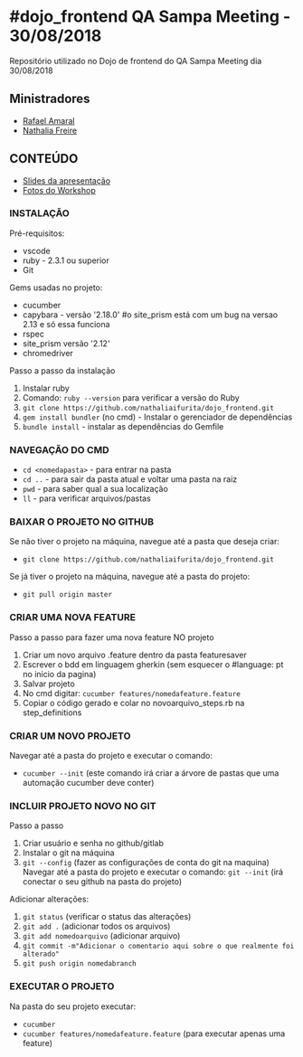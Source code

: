 # #dojo_frontend QA Sampa Meeting - 30/08/2018

Repositório utilizado no Dojo de frontend do QA Sampa Meeting dia 30/08/2018

##  Ministradores
 - [Rafael Amaral](https://github.com/amaralrfl)
 - [Nathalia Freire](https://github.com/nathaliaifurita)

## CONTEÚDO
 - [Slides da apresentação](https://docs.google.com/presentation/d/1AulSlXKU8aCBYXyeDpok3fkB1RbafXngq8kK18ycFC0/edit#slide=id.p1)
 - [Fotos do Workshop](https://photos.google.com/u/1/share/AF1QipMyP5UuimesQ2ImKPVIMIDAIlACjE6MUOK4UzhpYmXpxIbXz1UyJsf4AqSrv3f4gw?key=SFphUms0MG5ndTl5eEkzV3NlcmZNWWd0RW1SVHB3)

### INSTALAÇÃO

Pré-requisitos:
- vscode
- ruby - 2.3.1 ou superior
- Git

Gems usadas no projeto:
- cucumber
- capybara - versão '2.18.0' #o site_prism está com um bug na versao 2.13 e só essa funciona
- rspec
- site_prism versão '2.12'
- chromedriver

Passo a passo da instalação
1. Instalar ruby 
2. Comando: `ruby --version` para verificar a versão do Ruby
3. `git clone https://github.com/nathaliaifurita/dojo_frontend.git`
4. `gem install bundler` (no cmd) - Instalar o gerenciador de dependências
5. `bundle install` - instalar as dependências do Gemfile

### NAVEGAÇÃO DO CMD 
- `cd <nomedapasta>` - para entrar na pasta
- `cd ..` - para sair da pasta atual e voltar uma pasta na raiz
- `pwd` - para saber qual a sua localização
- `ll` - para verificar arquivos/pastas

### BAIXAR O PROJETO NO GITHUB

Se não tiver o projeto na máquina, navegue até a pasta que deseja criar:
- `git clone https://github.com/nathaliaifurita/dojo_frontend.git`

Se já tiver o projeto na máquina, navegue até a pasta do projeto:
- `git pull origin master`

### CRIAR UMA NOVA FEATURE

Passo a passo para fazer uma nova feature NO projeto
1. Criar um novo arquivo .feature dentro da pasta featuresaver
2. Escrever o bdd em linguagem gherkin (sem esquecer o #language: pt no inicio da pagina)
3. Salvar projeto
4. No cmd digitar: `cucumber features/nomedafeature.feature`
5. Copiar o código gerado e colar no novoarquivo_steps.rb na step_definitions

### CRIAR UM NOVO PROJETO

Navegar até a pasta do projeto e executar o comando:
- `cucumber --init` (este comando irá criar a árvore de pastas que uma automação cucumber deve conter)

### INCLUIR PROJETO NOVO NO GIT

Passo a passo
1. Criar usuário e senha no github/gitlab
2. Instalar o git na máquina
3. `git --config` (fazer as configurações de conta do git na maquina)
Navegar até a pasta do projeto e executar o comando:
`git --init` (irá conectar o seu github na pasta do projeto)

Adicionar alterações:
1. `git status` (verificar o status das alterações)
2. `git add .` (adicionar todos os arquivos)
2. `git add nomedoarquivo` (adicionar arquivo)
3. `git commit -m"Adicionar o comentario aqui sobre o que realmente foi alterado"`
4. `git push origin nomedabranch`

### EXECUTAR O PROJETO
Na pasta do seu projeto executar:
- `cucumber`
- `cucumber features/nomedafeature.feature` (para executar apenas uma feature)
